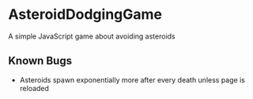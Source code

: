 # AsteroidDodgingGame
A simple JavaScript game about avoiding asteroids 

Known Bugs
----------
- Asteroids spawn exponentially more after every death unless page is reloaded
